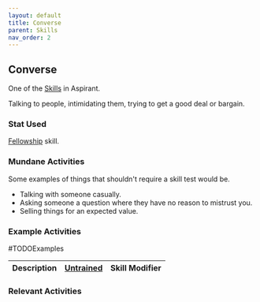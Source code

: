 ```yaml
---
layout: default
title: Converse
parent: Skills
nav_order: 2
---
```

## Converse
One of the [Skills](Skills) in Aspirant. 

Talking to people, intimidating them, trying to get a good deal or bargain.

### Stat Used
[Fellowship](Stats#Fellowship) skill.

### Mundane Activities
Some examples of things that shouldn't require a skill test would be.
* Talking with someone casually.
* Asking someone a question where they have no reason to mistrust you.
* Selling things for an expected value.

### Example Activities
#TODOExamples 

| Description                                      | [Untrained](Skills#Untrained) | Skill Modifier |
| ------------------------------------------------ | ----------------------------- | -------------- |


### Relevant Activities
